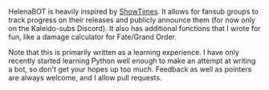 HelenaBOT is heavily inspired by [ShowTimes](https://github.com/ianMitchell/showtimes). It allows for fansub groups to track progress on their releases and publicly announce them (for now only on the Kaleido-subs Discord). It also has additional functions that I wrote for fun, like a damage calculator for Fate/Grand Order.

Note that this is primarily written as a learning experience. I have only recently started learning Python well enough to make an attempt at writing a bot, so don't get your hopes up too much. Feedback as well as pointers are always welcome, and I allow pull requests.

